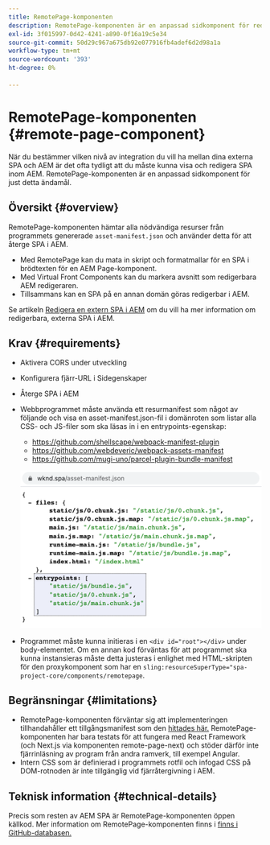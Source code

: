 ```yaml
---
title: RemotePage-komponenten
description: RemotePage-komponenten är en anpassad sidkomponent för redigering av SPA för fjärreaktion i AEM.
exl-id: 3f015997-0d42-4241-a890-0f16a19c5e34
source-git-commit: 50d29c967a675db92e077916fb4adef6d2d98a1a
workflow-type: tm+mt
source-wordcount: '393'
ht-degree: 0%

---
```


# RemotePage-komponenten {#remote-page-component}

När du bestämmer vilken nivå av integration du vill ha mellan dina externa SPA och AEM är det ofta tydligt att du måste kunna visa och redigera SPA inom AEM. RemotePage-komponenten är en anpassad sidkomponent för just detta ändamål.

## Översikt {#overview}

RemotePage-komponenten hämtar alla nödvändiga resurser från programmets genererade `asset-manifest.json` och använder detta för att återge SPA i AEM.

* Med RemotePage kan du mata in skript och formatmallar för en SPA i brödtexten för en AEM Page-komponent.
* Med Virtual Front Components kan du markera avsnitt som redigerbara AEM redigeraren.
* Tillsammans kan en SPA på en annan domän göras redigerbar i AEM.

Se artikeln [Redigera en extern SPA i AEM](spa-edit-external.md) om du vill ha mer information om redigerbara, externa SPA i AEM.

## Krav {#requirements}

* Aktivera CORS under utveckling
* Konfigurera fjärr-URL i Sidegenskaper
* Återge SPA i AEM
* Webbprogrammet måste använda ett resurmanifest som något av följande och visa en asset-manifest.json-fil i domänroten som listar alla CSS- och JS-filer som ska läsas in i en entrypoints-egenskap:
   * https://github.com/shellscape/webpack-manifest-plugin
   * https://github.com/webdeveric/webpack-assets-manifest
   * https://github.com/mugi-uno/parcel-plugin-bundle-manifest

  ![Entrypoints](assets/asset-manifest-entrypoints.png)

* Programmet måste kunna initieras i en `<div id="root"></div>` under body-elementet. Om en annan kod förväntas för att programmet ska kunna instansieras måste detta justeras i enlighet med HTML-skripten för den proxykomponent som har en `sling:resourceSuperType="spa-project-core/components/remotepage`.

## Begränsningar {#limitations}

* RemotePage-komponenten förväntar sig att implementeringen tillhandahåller ett tillgångsmanifest som den [hittades här.](https://github.com/shellscape/webpack-manifest-plugin) RemotePage-komponenten har bara testats för att fungera med React Framework (och Next.js via komponenten remote-page-next) och stöder därför inte fjärrinläsning av program från andra ramverk, till exempel Angular.
* Intern CSS som är definierad i programmets rotfil och infogad CSS på DOM-rotnoden är inte tillgänglig vid fjärråtergivning i AEM.

## Teknisk information {#technical-details}

Precis som resten av AEM SPA är RemotePage-komponenten öppen källkod. Mer information om RemotePage-komponenten finns i [finns i GitHub-databasen.](https://github.com/adobe/aem-spa-project-core/tree/master/ui.apps/src/main/content/jcr_root/apps/spa-project-core/components/remotepage)
